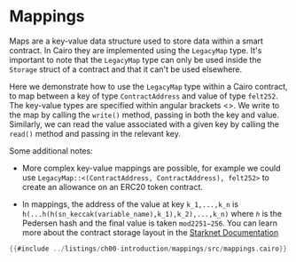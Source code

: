 # Mappings

Maps are a key-value data structure used to store data within a smart contract. In Cairo they are implemented using the `LegacyMap` type. It's important to note that the `LegacyMap` type can only be used inside the `Storage` struct of a contract and that it can't be used elsewhere.

Here we demonstrate how to use the `LegacyMap` type within a Cairo contract, to map between a key of type `ContractAddress` and value of type `felt252`. The key-value types are specified within angular brackets <>. We write to the map by calling the `write()` method, passing in both the key and value. Similarly, we can read the value associated with a given key by calling the `read()` method and passing in the relevant key.

Some additional notes:

- More complex key-value mappings are possible, for example we could use `LegacyMap::<(ContractAddress, ContractAddress), felt252>` to create an allowance on an ERC20 token contract.

- In mappings, the address of the value at key `k_1,...,k_n` is `h(...h(h(sn_keccak(variable_name),k_1),k_2),...,k_n)` where `ℎ` is the Pedersen hash and the final value is taken `mod2251−256`. You can learn more about the contract storage layout in the [Starknet Documentation](https://docs.starknet.io/documentation/architecture_and_concepts/Contracts/contract-storage/#storage_variables)

```rust
{{#include ../listings/ch00-introduction/mappings/src/mappings.cairo}}
```
